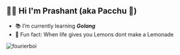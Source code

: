 ## 👨‍🔬 Hi I'm Prashant (aka Pacchu 🎍)

- 📚 I’m currently learning ***Golang***
- 🍫 Fun fact: When life gives you Lemons dont make a Lemonade

![fourierboi](https://user-images.githubusercontent.com/37984032/123756595-b53bd700-d8da-11eb-98ff-64143874c02f.gif)

